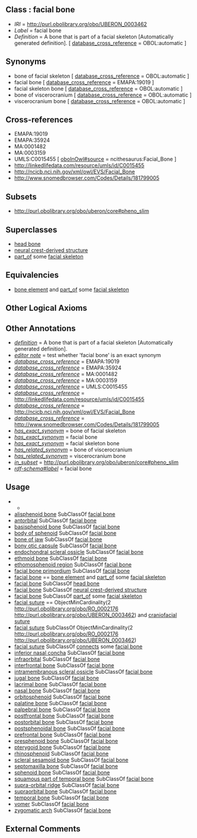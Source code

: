 
## Class : facial bone

 * *IRI* = http://purl.obolibrary.org/obo/UBERON_0003462
 * *Label* = facial bone
 * *Definition* = A bone that is part of a facial skeleton [Automatically generated definition]. [ [database_cross_reference](../../ef/oboInOwl#hasDbXref.md) = OBOL:automatic ]

## Synonyms

 * bone of facial skeleton [ [database_cross_reference](../../ef/oboInOwl#hasDbXref.md) = OBOL:automatic ]
 * facial bone [ [database_cross_reference](../../ef/oboInOwl#hasDbXref.md) = EMAPA:19019 ]
 * facial skeleton bone [ [database_cross_reference](../../ef/oboInOwl#hasDbXref.md) = OBOL:automatic ]
 * bone of viscerocranium [ [database_cross_reference](../../ef/oboInOwl#hasDbXref.md) = OBOL:automatic ]
 * viscerocranium bone [ [database_cross_reference](../../ef/oboInOwl#hasDbXref.md) = OBOL:automatic ]

## Cross-references

 * EMAPA:19019
 * EMAPA:35924
 * MA:0001482
 * MA:0003159
 * UMLS:C0015455 [ [oboInOwl#source](../../ce/oboInOwl#source.md) = ncithesaurus:Facial_Bone ]
 * http://linkedlifedata.com/resource/umls/id/C0015455
 * http://ncicb.nci.nih.gov/xml/owl/EVS/Facial_Bone
 * http://www.snomedbrowser.com/Codes/Details/181799005

## Subsets

 * http://purl.obolibrary.org/obo/uberon/core#pheno_slim

## Superclasses

 * [head bone](../../UBERON/57/UBERON_0003457.md)
 * [neural crest-derived structure](../../UBERON/13/UBERON_0010313.md)
 * [part_of](../../BFO/50/BFO_0000050.md) some [facial skeleton](../../UBERON/56/UBERON_0011156.md)

## Equivalencies

 * [bone element](../../UBERON/74/UBERON_0001474.md) and [part_of](../../BFO/50/BFO_0000050.md) some [facial skeleton](../../UBERON/56/UBERON_0011156.md)

## Other Logical Axioms


## Other Annotations

 * *[definition](../../IAO/15/IAO_0000115.md)* = A bone that is part of a facial skeleton [Automatically generated definition].
 * *[editor note](../../IAO/16/IAO_0000116.md)* = test whether 'facial bone' is an exact synonym
 * *[database_cross_reference](../../ef/oboInOwl#hasDbXref.md)* = EMAPA:19019
 * *[database_cross_reference](../../ef/oboInOwl#hasDbXref.md)* = EMAPA:35924
 * *[database_cross_reference](../../ef/oboInOwl#hasDbXref.md)* = MA:0001482
 * *[database_cross_reference](../../ef/oboInOwl#hasDbXref.md)* = MA:0003159
 * *[database_cross_reference](../../ef/oboInOwl#hasDbXref.md)* = UMLS:C0015455
 * *[database_cross_reference](../../ef/oboInOwl#hasDbXref.md)* = http://linkedlifedata.com/resource/umls/id/C0015455
 * *[database_cross_reference](../../ef/oboInOwl#hasDbXref.md)* = http://ncicb.nci.nih.gov/xml/owl/EVS/Facial_Bone
 * *[database_cross_reference](../../ef/oboInOwl#hasDbXref.md)* = http://www.snomedbrowser.com/Codes/Details/181799005
 * *[has_exact_synonym](../../ym/oboInOwl#hasExactSynonym.md)* = bone of facial skeleton
 * *[has_exact_synonym](../../ym/oboInOwl#hasExactSynonym.md)* = facial bone
 * *[has_exact_synonym](../../ym/oboInOwl#hasExactSynonym.md)* = facial skeleton bone
 * *[has_related_synonym](../../ym/oboInOwl#hasRelatedSynonym.md)* = bone of viscerocranium
 * *[has_related_synonym](../../ym/oboInOwl#hasRelatedSynonym.md)* = viscerocranium bone
 * *[in_subset](../../et/oboInOwl#inSubset.md)* = http://purl.obolibrary.org/obo/uberon/core#pheno_slim
 * *[rdf-schema#label](../../el/rdf-schema#label.md)* = facial bone

## Usage

 * -
 * [alisphenoid bone](../../UBERON/21/UBERON_0006721.md) SubClassOf [facial bone](../../UBERON/62/UBERON_0003462.md)
 * [antorbital](../../UBERON/27/UBERON_2000127.md) SubClassOf [facial bone](../../UBERON/62/UBERON_0003462.md)
 * [basisphenoid bone](../../UBERON/28/UBERON_0006428.md) SubClassOf [facial bone](../../UBERON/62/UBERON_0003462.md)
 * [body of sphenoid](../../UBERON/39/UBERON_0009639.md) SubClassOf [facial bone](../../UBERON/62/UBERON_0003462.md)
 * [bone of jaw](../../UBERON/60/UBERON_0012360.md) SubClassOf [facial bone](../../UBERON/62/UBERON_0003462.md)
 * [bony otic capsule](../../UBERON/11/UBERON_0005411.md) SubClassOf [facial bone](../../UBERON/62/UBERON_0003462.md)
 * [endochondral scleral ossicle](../../UBERON/97/UBERON_0010297.md) SubClassOf [facial bone](../../UBERON/62/UBERON_0003462.md)
 * [ethmoid bone](../../UBERON/79/UBERON_0001679.md) SubClassOf [facial bone](../../UBERON/62/UBERON_0003462.md)
 * [ethomosphenoid region](../../UBERON/91/UBERON_4200091.md) SubClassOf [facial bone](../../UBERON/62/UBERON_0003462.md)
 * [facial bone primordium](../../UBERON/31/UBERON_0006231.md) SubClassOf [facial bone](../../UBERON/62/UBERON_0003462.md)
 * [facial bone](../../UBERON/62/UBERON_0003462.md) == [bone element](../../UBERON/74/UBERON_0001474.md) and [part_of](../../BFO/50/BFO_0000050.md) some [facial skeleton](../../UBERON/56/UBERON_0011156.md)
 * [facial bone](../../UBERON/62/UBERON_0003462.md) SubClassOf [head bone](../../UBERON/57/UBERON_0003457.md)
 * [facial bone](../../UBERON/62/UBERON_0003462.md) SubClassOf [neural crest-derived structure](../../UBERON/13/UBERON_0010313.md)
 * [facial bone](../../UBERON/62/UBERON_0003462.md) SubClassOf [part_of](../../BFO/50/BFO_0000050.md) some [facial skeleton](../../UBERON/56/UBERON_0011156.md)
 * [facial suture](../../UBERON/99/UBERON_0009199.md) == ObjectMinCardinality(2 <http://purl.obolibrary.org/obo/RO_0002176> <http://purl.obolibrary.org/obo/UBERON_0003462>) and [craniofacial suture](../../UBERON/98/UBERON_0009198.md)
 * [facial suture](../../UBERON/99/UBERON_0009199.md) SubClassOf ObjectMinCardinality(2 <http://purl.obolibrary.org/obo/RO_0002176> <http://purl.obolibrary.org/obo/UBERON_0003462>)
 * [facial suture](../../UBERON/99/UBERON_0009199.md) SubClassOf [connects](../../RO/76/RO_0002176.md) some [facial bone](../../UBERON/62/UBERON_0003462.md)
 * [inferior nasal concha](../../UBERON/22/UBERON_0005922.md) SubClassOf [facial bone](../../UBERON/62/UBERON_0003462.md)
 * [infraorbital](../../UBERON/76/UBERON_2000376.md) SubClassOf [facial bone](../../UBERON/62/UBERON_0003462.md)
 * [interfrontal bone](../../UBERON/71/UBERON_0003971.md) SubClassOf [facial bone](../../UBERON/62/UBERON_0003462.md)
 * [intramembranous scleral ossicle](../../UBERON/98/UBERON_0010298.md) SubClassOf [facial bone](../../UBERON/62/UBERON_0003462.md)
 * [jugal bone](../../UBERON/83/UBERON_0001683.md) SubClassOf [facial bone](../../UBERON/62/UBERON_0003462.md)
 * [lacrimal bone](../../UBERON/80/UBERON_0001680.md) SubClassOf [facial bone](../../UBERON/62/UBERON_0003462.md)
 * [nasal bone](../../UBERON/81/UBERON_0001681.md) SubClassOf [facial bone](../../UBERON/62/UBERON_0003462.md)
 * [orbitosphenoid](../../UBERON/78/UBERON_0002478.md) SubClassOf [facial bone](../../UBERON/62/UBERON_0003462.md)
 * [palatine bone](../../UBERON/82/UBERON_0001682.md) SubClassOf [facial bone](../../UBERON/62/UBERON_0003462.md)
 * [palpebral bone](../../UBERON/09/UBERON_0010309.md) SubClassOf [facial bone](../../UBERON/62/UBERON_0003462.md)
 * [postfrontal bone](../../UBERON/68/UBERON_0011168.md) SubClassOf [facial bone](../../UBERON/62/UBERON_0003462.md)
 * [postorbital bone](../../UBERON/69/UBERON_0011169.md) SubClassOf [facial bone](../../UBERON/62/UBERON_0003462.md)
 * [postsphenoidal bone](../../UBERON/70/UBERON_0009470.md) SubClassOf [facial bone](../../UBERON/62/UBERON_0003462.md)
 * [prefrontal bone](../../UBERON/50/UBERON_0010750.md) SubClassOf [facial bone](../../UBERON/62/UBERON_0003462.md)
 * [presphenoid bone](../../UBERON/28/UBERON_0008828.md) SubClassOf [facial bone](../../UBERON/62/UBERON_0003462.md)
 * [pterygoid bone](../../UBERON/89/UBERON_0010389.md) SubClassOf [facial bone](../../UBERON/62/UBERON_0003462.md)
 * [rhinosphenoid](../../UBERON/03/UBERON_2000203.md) SubClassOf [facial bone](../../UBERON/62/UBERON_0003462.md)
 * [scleral sesamoid bone](../../UBERON/11/UBERON_0010311.md) SubClassOf [facial bone](../../UBERON/62/UBERON_0003462.md)
 * [septomaxilla bone](../../UBERON/67/UBERON_0011167.md) SubClassOf [facial bone](../../UBERON/62/UBERON_0003462.md)
 * [sphenoid bone](../../UBERON/77/UBERON_0001677.md) SubClassOf [facial bone](../../UBERON/62/UBERON_0003462.md)
 * [squamous part of temporal bone](../../UBERON/95/UBERON_0001695.md) SubClassOf [facial bone](../../UBERON/62/UBERON_0003462.md)
 * [supra-orbital ridge](../../UBERON/76/UBERON_0011576.md) SubClassOf [facial bone](../../UBERON/62/UBERON_0003462.md)
 * [supraorbital bone](../../UBERON/91/UBERON_2000691.md) SubClassOf [facial bone](../../UBERON/62/UBERON_0003462.md)
 * [temporal bone](../../UBERON/78/UBERON_0001678.md) SubClassOf [facial bone](../../UBERON/62/UBERON_0003462.md)
 * [vomer](../../UBERON/96/UBERON_0002396.md) SubClassOf [facial bone](../../UBERON/62/UBERON_0003462.md)
 * [zygomatic arch](../../UBERON/00/UBERON_0002500.md) SubClassOf [facial bone](../../UBERON/62/UBERON_0003462.md)

## External Comments

